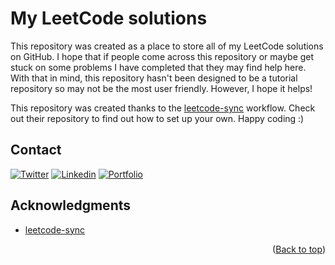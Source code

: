 <a name="readme-top"></a>

# My LeetCode solutions

This repository was created as a place to store all of my LeetCode solutions on GitHub. I hope that if people come across this repository or maybe get stuck on some problems I have completed that they may find help here. With that in mind, this repository hasn't been designed to be a tutorial repository so may not be the most user friendly. However, I hope it helps!

This repository was created thanks to the [leetcode-sync](https://github.com/joshcai/leetcode-sync) workflow. Check out their repository to find out how to set up your own. Happy coding :)

## Contact

[![Twitter](https://img.shields.io/badge/Twitter-1DA1F2?style=for-the-badge&logo=twitter&logoColor=white)](https://twitter.com/_pattisoj)
[![Linkedin](https://img.shields.io/badge/LinkedIn-0077B5?style=for-the-badge&logo=linkedin&logoColor=white)](https://www.linkedin.com/in/josh-pattison/)
[![Portfolio](https://img.shields.io/badge/portfolio-006699?style=for-the-badge&logo=About.me&logoColor=white)](https://joshpattison.com/)

## Acknowledgments

- [leetcode-sync](https://github.com/joshcai/leetcode-sync)

<p align="right">(<a href="#readme-top">Back to top</a>)</p>
